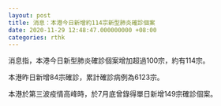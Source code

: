 ```yaml
---
layout: post
title: 消息：本港今日新增約114宗新型肺炎確診個案
date: 2020-11-29 12:48:47.000000000 +08:00
categories: rthk
---
```


消息指，本港今日新型肺炎確診個案增加超過100宗，約有114宗。

本港昨日新增84宗確診，累計確診病例為6123宗。

本港於第三波疫情高峰時，於7月底曾錄得單日新增149宗確診個案。
